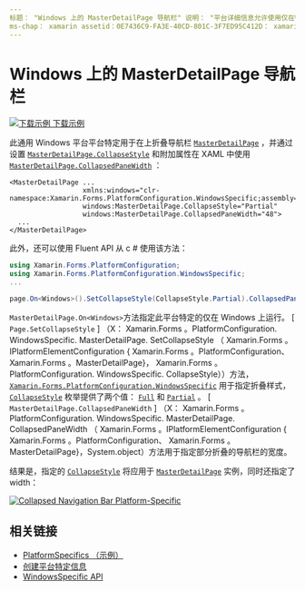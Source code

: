 ```yaml
---
标题： "Windows 上的 MasterDetailPage 导航栏" 说明： "平台详细信息允许使用仅在特定平台上可用的功能，而无需实现自定义呈现器或效果。 本文介绍如何使用在 MasterDetailPage 上折叠导航栏的特定于 Windows 平台的。
ms-chap： xamarin assetid：0E7436C9-FA3E-40CD-801C-3F7ED95C412D： xamarin 窗体作者： davidbritch： dabritch ms. 日期：10/24/2018 非 loc： [ Xamarin.Forms ， Xamarin.Essentials ]
---
```


# <a name="masterdetailpage-navigation-bar-on-windows"></a>Windows 上的 MasterDetailPage 导航栏

[![下载示例](~/media/shared/download.png) 下载示例](https://docs.microsoft.com/samples/xamarin/xamarin-forms-samples/userinterface-platformspecifics)

此通用 Windows 平台平台特定用于在上折叠导航栏 [`MasterDetailPage`](xref:Xamarin.Forms.MasterDetailPage) ，并通过设置 [`MasterDetailPage.CollapseStyle`](xref:Xamarin.Forms.PlatformConfiguration.WindowsSpecific.MasterDetailPage.CollapseStyleProperty) 和附加属性在 XAML 中使用 [`MasterDetailPage.CollapsedPaneWidth`](xref:Xamarin.Forms.PlatformConfiguration.WindowsSpecific.MasterDetailPage.CollapsedPaneWidthProperty) ：

```xaml
<MasterDetailPage ...
                  xmlns:windows="clr-namespace:Xamarin.Forms.PlatformConfiguration.WindowsSpecific;assembly=Xamarin.Forms.Core"
                  windows:MasterDetailPage.CollapseStyle="Partial"
                  windows:MasterDetailPage.CollapsedPaneWidth="48">
  ...
</MasterDetailPage>

```

此外，还可以使用 Fluent API 从 c # 使用该方法：

```csharp
using Xamarin.Forms.PlatformConfiguration;
using Xamarin.Forms.PlatformConfiguration.WindowsSpecific;
...

page.On<Windows>().SetCollapseStyle(CollapseStyle.Partial).CollapsedPaneWidth(148);
```

`MasterDetailPage.On<Windows>`方法指定此平台特定的仅在 Windows 上运行。 [ `Page.SetCollapseStyle` ] （X： Xamarin.Forms 。PlatformConfiguration. WindowsSpecific. MasterDetailPage. SetCollapseStyle （ Xamarin.Forms 。IPlatformElementConfiguration { Xamarin.Forms 。PlatformConfiguration、 Xamarin.Forms 。MasterDetailPage}， Xamarin.Forms 。PlatformConfiguration. WindowsSpecific. CollapseStyle））方法， [`Xamarin.Forms.PlatformConfiguration.WindowsSpecific`](xref:Xamarin.Forms.PlatformConfiguration.WindowsSpecific) 用于指定折叠样式， [`CollapseStyle`](xref:Xamarin.Forms.PlatformConfiguration.WindowsSpecific.CollapseStyle) 枚举提供了两个值： [`Full`](xref:Xamarin.Forms.PlatformConfiguration.WindowsSpecific.CollapseStyle.Full) 和 [`Partial`](xref:Xamarin.Forms.PlatformConfiguration.WindowsSpecific.CollapseStyle.Partial) 。 [ `MasterDetailPage.CollapsedPaneWidth` ] （X： Xamarin.Forms 。PlatformConfiguration. WindowsSpecific. MasterDetailPage. CollapsedPaneWidth （ Xamarin.Forms 。IPlatformElementConfiguration { Xamarin.Forms 。PlatformConfiguration、 Xamarin.Forms 。MasterDetailPage}，System.object）方法用于指定部分折叠的导航栏的宽度。

结果是，指定的 [`CollapseStyle`](xref:Xamarin.Forms.PlatformConfiguration.WindowsSpecific.CollapseStyle) 将应用于 [`MasterDetailPage`](xref:Xamarin.Forms.MasterDetailPage) 实例，同时还指定了 width：

[![](masterdetailpage-navigation-bar-images/collapsed-navigation-bar.png "Collapsed Navigation Bar Platform-Specific")](masterdetailpage-navigation-bar-images/collapsed-navigation-bar-large.png#lightbox "Collapsed Navigation Bar Platform-Specific")

## <a name="related-links"></a>相关链接

- [PlatformSpecifics （示例）](https://docs.microsoft.com/samples/xamarin/xamarin-forms-samples/userinterface-platformspecifics)
- [创建平台特定信息](~/xamarin-forms/platform/platform-specifics/index.md#creating-platform-specifics)
- [WindowsSpecific API](xref:Xamarin.Forms.PlatformConfiguration.WindowsSpecific)
